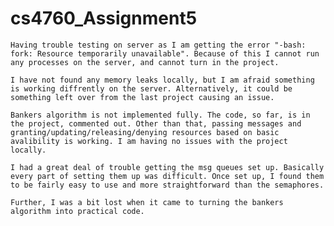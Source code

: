 # cs4760_Assignment5

    Having trouble testing on server as I am getting the error "-bash: fork: Resource temporarily unavailable". Because of this I cannot run any processes on the server, and cannot turn in the project. 

    I have not found any memory leaks locally, but I am afraid something is working diffrently on the server. Alternatively, it could be something left over from the last project causing an issue.

    Bankers algorithm is not implemented fully. The code, so far, is in the project, commented out. Other than that, passing messages and granting/updating/releasing/denying resources based on basic avalibility is working. I am having no issues with the project locally.

    I had a great deal of trouble getting the msg queues set up. Basically every part of setting them up was difficult. Once set up, I found them to be fairly easy to use and more straightforward than the semaphores.

    Further, I was a bit lost when it came to turning the bankers algorithm into practical code.
